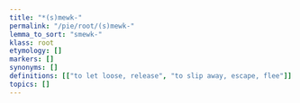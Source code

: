 ```yaml
---
title: "*(s)mewk-"
permalink: "/pie/root/(s)mewk-"
lemma_to_sort: "smewk-"
klass: root
etymology: []
markers: []
synonyms: []
definitions: [["to let loose, release", "to slip away, escape, flee"]]
topics: []
---
```

